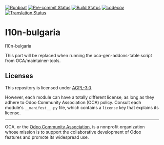 
[![Runboat](https://img.shields.io/badge/runboat-Try%20me-875A7B.png)](https://runboat.odoo-community.org/builds?repo=OCA/l10n-bulgaria&target_branch=18.0)
[![Pre-commit Status](https://github.com/OCA/l10n-bulgaria/actions/workflows/pre-commit.yml/badge.svg?branch=18.0)](https://github.com/OCA/l10n-bulgaria/actions/workflows/pre-commit.yml?query=branch%3A18.0)
[![Build Status](https://github.com/OCA/l10n-bulgaria/actions/workflows/test.yml/badge.svg?branch=18.0)](https://github.com/OCA/l10n-bulgaria/actions/workflows/test.yml?query=branch%3A18.0)
[![codecov](https://codecov.io/gh/OCA/l10n-bulgaria/branch/18.0/graph/badge.svg)](https://codecov.io/gh/OCA/l10n-bulgaria)
[![Translation Status](https://translation.odoo-community.org/widgets/l10n-bulgaria-18-0/-/svg-badge.svg)](https://translation.odoo-community.org/engage/l10n-bulgaria-18-0/?utm_source=widget)

<!-- /!\ do not modify above this line -->

# l10n-bulgaria

l10n-bulgaria

<!-- /!\ do not modify below this line -->

<!-- prettier-ignore-start -->

[//]: # (addons)

This part will be replaced when running the oca-gen-addons-table script from OCA/maintainer-tools.

[//]: # (end addons)

<!-- prettier-ignore-end -->

## Licenses

This repository is licensed under [AGPL-3.0](LICENSE).

However, each module can have a totally different license, as long as they adhere to Odoo Community Association (OCA)
policy. Consult each module's `__manifest__.py` file, which contains a `license` key
that explains its license.

----
OCA, or the [Odoo Community Association](http://odoo-community.org/), is a nonprofit
organization whose mission is to support the collaborative development of Odoo features
and promote its widespread use.
